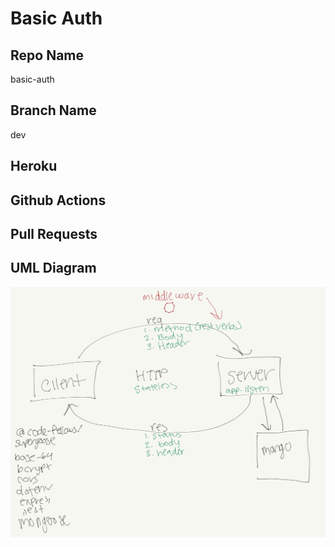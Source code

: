 # Basic Auth

## Repo Name
basic-auth

## Branch Name
dev

## Heroku


## Github Actions


## Pull Requests


## UML Diagram
![UML](./assets/uml.png)